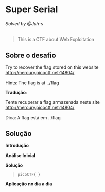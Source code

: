 # Super Serial
###### Solved by @Juh-s
>This is a CTF about Web Exploitation
## Sobre o desafio

Try to recover the flag stored on this website http://mercury.picoctf.net:14804/

Hints: The flag is at ../flag

**Tradução**:

Tente recuperar a flag armazenada neste site http://mercury.picoctf.net:14804/

Dica: A flag está em ../flag

## Solução
**Introdução**

**Análise Inicial**

**Solução**

>`picoCTF{ }`

**Aplicação no dia a dia**
